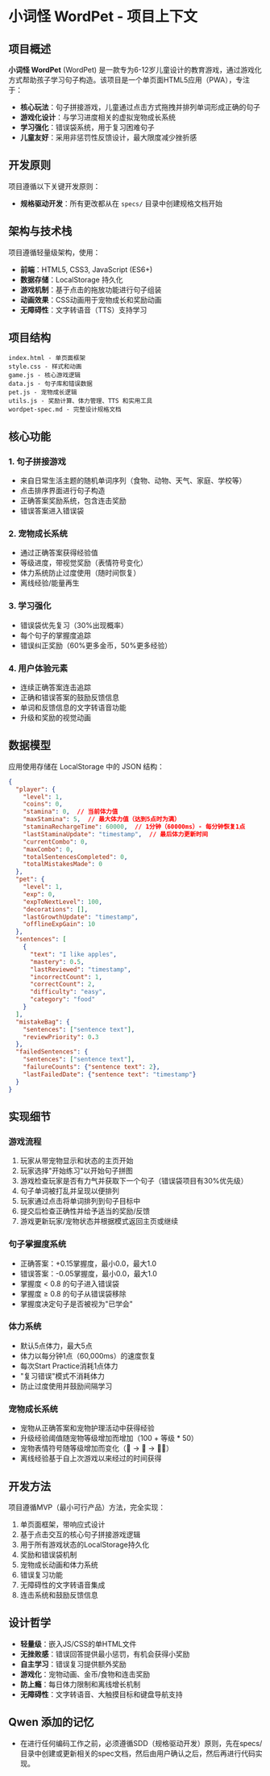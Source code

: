 # 小词怪 WordPet - 项目上下文

## 项目概述

**小词怪 WordPet** (WordPet) 是一款专为6-12岁儿童设计的教育游戏，通过游戏化方式帮助孩子学习句子构造。该项目是一个单页面HTML5应用（PWA），专注于：

- **核心玩法**：句子拼接游戏，儿童通过点击方式拖拽并排列单词形成正确的句子
- **游戏化设计**：与学习进度相关的虚拟宠物成长系统
- **学习强化**：错误袋系统，用于复习困难句子
- **儿童友好**：采用非惩罚性反馈设计，最大限度减少挫折感

## 开发原则

项目遵循以下关键开发原则：

- **规格驱动开发**：所有更改都从在 `specs/` 目录中创建规格文档开始

## 架构与技术栈

项目遵循轻量级架构，使用：
- **前端**：HTML5, CSS3, JavaScript (ES6+)
- **数据存储**：LocalStorage 持久化
- **游戏机制**：基于点击的拖放功能进行句子组装
- **动画效果**：CSS动画用于宠物成长和奖励动画
- **无障碍性**：文字转语音（TTS）支持学习

## 项目结构

```
index.html - 单页面框架
style.css - 样式和动画
game.js - 核心游戏逻辑
data.js - 句子库和错误数据
pet.js - 宠物成长逻辑
utils.js - 奖励计算、体力管理、TTS 和实用工具
wordpet-spec.md - 完整设计规格文档
```

## 核心功能

### 1. 句子拼接游戏
- 来自日常生活主题的随机单词序列（食物、动物、天气、家庭、学校等）
- 点击排序界面进行句子构造
- 正确答案奖励系统，包含连击奖励
- 错误答案进入错误袋

### 2. 宠物成长系统
- 通过正确答案获得经验值
- 等级进度，带视觉奖励（表情符号变化）
- 体力系统防止过度使用（随时间恢复）
- 离线经验/能量再生

### 3. 学习强化
- 错误袋优先复习（30%出现概率）
- 每个句子的掌握度追踪
- 错误纠正奖励（60%更多金币，50%更多经验）

### 4. 用户体验元素
- 连续正确答案连击追踪
- 正确和错误答案的鼓励反馈信息
- 单词和反馈信息的文字转语音功能
- 升级和奖励的视觉动画

## 数据模型

应用使用存储在 LocalStorage 中的 JSON 结构：
```json
{
  "player": {
    "level": 1,
    "coins": 0,
    "stamina": 0,  // 当前体力值
    "maxStamina": 5,  // 最大体力值（达到5点时为满）
    "staminaRechargeTime": 60000,  // 1分钟（60000ms）- 每分钟恢复1点
    "lastStaminaUpdate": "timestamp",  // 最后体力更新时间
    "currentCombo": 0,
    "maxCombo": 0,
    "totalSentencesCompleted": 0,
    "totalMistakesMade": 0
  },
  "pet": {
    "level": 1,
    "exp": 0,
    "expToNextLevel": 100,
    "decorations": [],
    "lastGrowthUpdate": "timestamp",
    "offlineExpGain": 10
  },
  "sentences": [
    {
      "text": "I like apples",
      "mastery": 0.5,
      "lastReviewed": "timestamp",
      "incorrectCount": 1,
      "correctCount": 2,
      "difficulty": "easy",
      "category": "food"
    }
  ],
  "mistakeBag": {
    "sentences": ["sentence text"],
    "reviewPriority": 0.3
  },
  "failedSentences": {
    "sentences": ["sentence text"],
    "failureCounts": {"sentence text": 2},
    "lastFailedDate": {"sentence text": "timestamp"}
  }
}
```

## 实现细节

### 游戏流程
1. 玩家从带宠物显示和状态的主页开始
2. 玩家选择"开始练习"以开始句子拼图
3. 游戏检查玩家是否有力气并获取下一个句子（错误袋项目有30%优先级）
4. 句子单词被打乱并呈现以便排列
5. 玩家通过点击将单词排列到句子目标中
6. 提交后检查正确性并给予适当的奖励/反馈
7. 游戏更新玩家/宠物状态并根据模式返回主页或继续

### 句子掌握度系统
- 正确答案：+0.15掌握度，最小0.0，最大1.0
- 错误答案：-0.05掌握度，最小0.0，最大1.0
- 掌握度 < 0.8 的句子进入错误袋
- 掌握度 ≥ 0.8 的句子从错误袋移除
- 掌握度决定句子是否被视为"已学会"

### 体力系统
- 默认5点体力，最大5点
- 体力以每分钟1点（60,000ms）的速度恢复
- 每次Start Practice消耗1点体力
- "复习错误"模式不消耗体力
- 防止过度使用并鼓励间隔学习

### 宠物成长系统
- 宠物从正确答案和宠物护理活动中获得经验
- 升级经验阈值随宠物等级增加而增加（100 + 等级 * 50）
- 宠物表情符号随等级增加而变化（🐶 → 🐩 → 🐕‍🦺）
- 离线经验基于自上次游戏以来经过的时间获得

## 开发方法

项目遵循MVP（最小可行产品）方法，完全实现：
1. 单页面框架，带响应式设计
2. 基于点击交互的核心句子拼接游戏逻辑
3. 用于所有游戏状态的LocalStorage持久化
4. 奖励和错误袋机制
5. 宠物成长动画和体力系统
6. 错误复习功能
7. 无障碍性的文字转语音集成
8. 连击系统和鼓励反馈信息

## 设计哲学

- **轻量级**：嵌入JS/CSS的单HTML文件
- **无挫败感**：错误回答提供最小惩罚，有机会获得小奖励
- **自主学习**：错误复习提供额外奖励
- **游戏化**：宠物动画、金币/食物和连击奖励
- **防上瘾**：每日体力限制和离线增长机制
- **无障碍性**：文字转语音、大触摸目标和键盘导航支持

## Qwen 添加的记忆
- 在进行任何编码工作之前，必须遵循SDD（规格驱动开发）原则，先在specs/目录中创建或更新相关的spec文档，然后由用户确认之后，然后再进行代码实现。